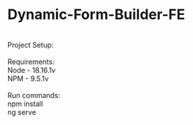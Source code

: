 ﻿# Dynamic-Form-Builder-FE <br />
<br />
Project Setup: <br />
<br />
Requirements: <br />
Node - 18.16.1v <br />
NPM  - 9.5.1v <br />
<br />
Run commands: <br />
npm install <br />
ng serve

